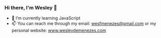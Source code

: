 ### Hi there, I'm Wesley 👋


- 🌱 I’m currently learning JavaScript
- 📫 You can reach me through my email: wesfmenezes@gmail.com or my personal website: www.wesleydemenezes.com


